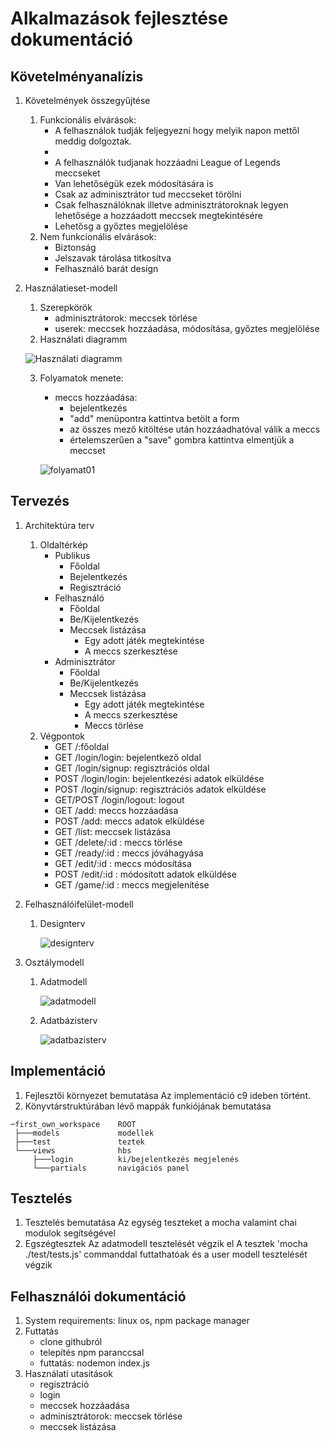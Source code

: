 # Alkalmazások fejlesztése dokumentáció

## Követelményanalízis
1. Követelmények összegyűjtése
	1. Funkcionális elvárások:
		* A felhasználok tudják feljegyezni hogy melyik napon mettől meddig dolgoztak.
		* 
		* A felhasználók tudjanak hozzáadni League of Legends meccseket
		* Van lehetőségük ezek módosítására is
		* Csak az adminisztrátor tud meccseket törölni
		* Csak felhasználóknak illetve adminisztrátoroknak legyen lehetősége a hozzáadott meccsek megtekintésére
		* Lehetősg a győztes megjelölése
	2. Nem funkcionális elvárások:
		* Biztonság
		* Jelszavak tárolása titkosítva
		* Felhasználó barát design
2. Használatieset-modell
	1. Szerepkörök
		* adminisztrátorok: meccsek törlése
		* userek: meccsek hozzáadása, módosítása, győztes megjelölése 
	2. Használati diagramm
	
	![Használati diagramm](docs/images/im01.png)

	3. Folyamatok menete:
		- meccs hozzáadása:
			- bejelentkezés
			- "add" menüpontra kattintva betölt a form
			- az összes mező kitöltése után hozzáadhatóval válik a meccs
			- értelemszerűen a "save" gombra kattintva elmentjük a meccset
		
		![folyamat01](docs/images/alk_fejl_image_02.png)

## Tervezés
1. Architektúra terv
	1. Oldaltérkép
		* Publikus
			* Főoldal
			* Bejelentkezés
			* Regisztráció
		* Felhasználó
			* Főoldal
			* Be/Kijelentkezés
			* Meccsek listázása
				* Egy adott játék megtekintése
				* A meccs szerkesztése
		* Adminisztrátor
			* Főoldal
			* Be/Kijelentkezés
			* Meccsek listázása
				* Egy adott játék megtekintése
				* A meccs szerkesztése
				* Meccs törlése
	2. Végpontok
		* GET /:főoldal
		* GET /login/login: bejelentkező oldal
		* GET /login/signup: regisztrációs oldal
		* POST /login/login: bejelentkezési adatok elküldése
		* POST /login/signup: regisztrációs adatok elküldése
		* GET/POST /login/logout: logout
		* GET /add: meccs hozzáadása
		* POST /add: meccs adatok elküldése
		* GET /list: meccsek listázása
		* GET /delete/:id : meccs törlése
		* GET /ready/:id : meccs jóváhagyása
		* GET /edit/:id : meccs módosítása
		* POST /edit/:id : módosított adatok elküldése
		* GET /game/:id : meccs megjelenítése
2. Felhasználóifelület-modell
	1. Designterv
	
		![designterv](docs/images/alk_fejl_image_06.png)

3. Osztálymodell
	1. Adatmodell

		![adatmodell](docs/images/alk_fejl_image_04.png)

	2. Adatbázisterv

		![adatbazisterv](docs/images/alk_fejl_image_05.png)

## Implementáció
1. Fejlesztői környezet bemutatása
	Az implementáció c9 ideben történt.
2. Könyvtárstruktúrában lévő mappák funkiójának bemutatása
```
─first_own_workspace    ROOT
 ├───models             modellek
 ├───test				teztek
 └───views              hbs
	 ├───login          ki/bejelentkezés megjelenés
	 └───partials       navigációs panel
```
	
## Tesztelés
1. Tesztelés bemutatása
	Az egység teszteket a mocha valamint chai modulok segítségével
2. Egszégtesztek
	Az adatmodell tesztelését végzik el
	A tesztek 'mocha ./test/tests.js' commanddal futtathatóak és a user modell tesztelését végzik

## Felhasználói dokumentáció
1. System requirements: linux os, npm package manager
2. Futtatás
	- clone githubról
	- telepítés npm paranccsal
	- futtatás: nodemon index.js
3. Használati utasitások
	- regisztráció
	- login
	- meccsek hozzáadása
	- adminisztrátorok: meccsek törlése
	- meccsek listázása